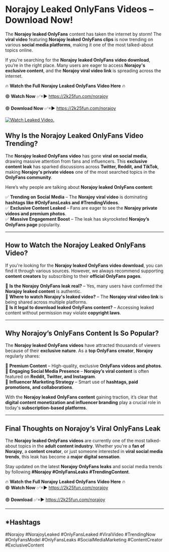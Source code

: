 # Norajoy Leaked OnlyFans Videos – Download Now!

The **Norajoy leaked OnlyFans** content has taken the internet by storm! The **viral video** featuring **Norajoy leaked OnlyFans clips** is now trending on various **social media platforms**, making it one of the most talked-about topics online.  

If you're searching for the **Norajoy leaked OnlyFans video download**, you’re in the right place. Many users are eager to access **Norajoy's exclusive content**, and the **Norajoy viral video link** is spreading across the internet.  

🔥 **Watch the Full Norajoy Leaked OnlyFans Video Here** 🔥  

🟢 **Watch Now** ✅=► https://2k25fun.com/norajoy

🟢 **Download Now** ✅=► https://2k25fun.com/norajoy

[![Watch Leaked Video.](https://miro.medium.com/v2/resize:fit:828/format:webp/1*cilzJN44JGOrTw9NJCrNHA.gif "Watch Leaked Video")](https://2k25fun.com/norajoy)

## **Why Is the Norajoy Leaked OnlyFans Video Trending?**  

The **Norajoy leaked OnlyFans video** has gone **viral on social media**, drawing massive attention from fans and influencers. This **exclusive content leak** has sparked discussions across **Twitter, Reddit, and TikTok**, making **Norajoy's private videos** one of the most searched topics in the **OnlyFans community**.  

Here’s why people are talking about **Norajoy leaked OnlyFans content**:  

✅ **Trending on Social Media** – The **Norajoy viral video** is dominating **hashtags like #OnlyFansLeaks and #TrendingVideos**.  
✅ **Exclusive Content Leaked** – Fans are eager to see the **Norajoy private videos and premium photos**.  
✅ **Massive Engagement Boost** – The leak has skyrocketed **Norajoy’s OnlyFans page** popularity.  

---

## **How to Watch the Norajoy Leaked OnlyFans Video?**  

If you're looking for the **Norajoy leaked OnlyFans video download**, you can find it through various sources. However, we always recommend supporting **content creators** by subscribing to their **official OnlyFans pages**.  

🔹 **Is the Norajoy OnlyFans leak real?** – Yes, many users have confirmed the **Norajoy leaked content** is authentic.  
🔹 **Where to watch Norajoy's leaked video?** – The **Norajoy viral video link** is being shared across multiple platforms.  
🔹 **Is it legal to download leaked OnlyFans content?** – Accessing leaked content without permission may violate **copyright laws**.  

---

## **Why Norajoy’s OnlyFans Content Is So Popular?**  

The **Norajoy leaked OnlyFans videos** have attracted thousands of viewers because of their **exclusive nature**. As a **top OnlyFans creator**, **Norajoy** regularly shares:  

📌 **Premium Content** – High-quality, exclusive **OnlyFans videos and photos**.  
📌 **Engaging Social Media Presence** – **Norajoy’s viral content** is often featured on **Reddit, Twitter, and Instagram**.  
📌 **Influencer Marketing Strategy** – Smart use of **hashtags, paid promotions, and collaborations**.  

With the **Norajoy leaked OnlyFans content** gaining traction, it’s clear that **digital content monetization and influencer branding** play a crucial role in today's **subscription-based platforms**.  

---

## **Final Thoughts on Norajoy’s Viral OnlyFans Leak**  

The **Norajoy leaked OnlyFans videos** are currently one of the most talked-about topics in the **adult content industry**. Whether you're a **fan of Norajoy**, a **content creator**, or just someone interested in **viral social media trends**, this leak has become a **major digital sensation**.  

Stay updated on the latest **Norajoy OnlyFans leaks** and social media trends by following **#Norajoy #OnlyFansLeaks #TrendingContent**.  

🔥 **Watch the Full Norajoy Leaked OnlyFans Video Here** 🔥  
🟢 **Watch Now** ✅=► https://2k25fun.com/norajoy

🟢 **Download** ✅=► https://2k25fun.com/norajoy

---

## *Hashtags
#Norajoy #NorajoyLeaked #OnlyFansLeaked #ViralVideo #TrendingNow #OnlyFansModel #OnlyFansLeaks #SocialMediaMarketing #ContentCreator #ExclusiveContent  